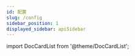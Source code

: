 ```yaml
---
id: 配置
slug: /config
sidebar_position: 1
displayed_sidebar: apiSidebar
---
```


import DocCardList from '@theme/DocCardList';

<DocCardList />